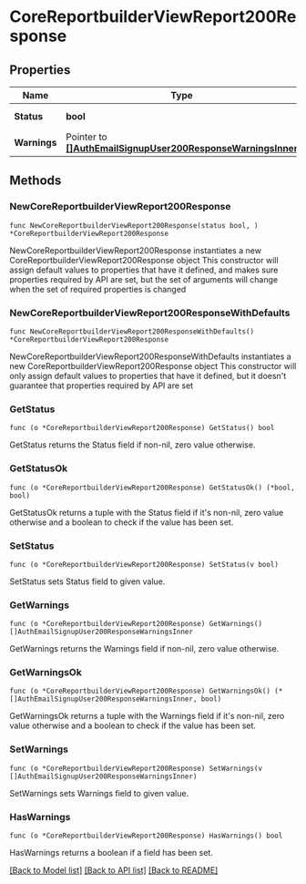 # CoreReportbuilderViewReport200Response

## Properties

Name | Type | Description | Notes
------------ | ------------- | ------------- | -------------
**Status** | **bool** | Success | [default to null]
**Warnings** | Pointer to [**[]AuthEmailSignupUser200ResponseWarningsInner**](AuthEmailSignupUser200ResponseWarningsInner.md) |  | [optional] 

## Methods

### NewCoreReportbuilderViewReport200Response

`func NewCoreReportbuilderViewReport200Response(status bool, ) *CoreReportbuilderViewReport200Response`

NewCoreReportbuilderViewReport200Response instantiates a new CoreReportbuilderViewReport200Response object
This constructor will assign default values to properties that have it defined,
and makes sure properties required by API are set, but the set of arguments
will change when the set of required properties is changed

### NewCoreReportbuilderViewReport200ResponseWithDefaults

`func NewCoreReportbuilderViewReport200ResponseWithDefaults() *CoreReportbuilderViewReport200Response`

NewCoreReportbuilderViewReport200ResponseWithDefaults instantiates a new CoreReportbuilderViewReport200Response object
This constructor will only assign default values to properties that have it defined,
but it doesn't guarantee that properties required by API are set

### GetStatus

`func (o *CoreReportbuilderViewReport200Response) GetStatus() bool`

GetStatus returns the Status field if non-nil, zero value otherwise.

### GetStatusOk

`func (o *CoreReportbuilderViewReport200Response) GetStatusOk() (*bool, bool)`

GetStatusOk returns a tuple with the Status field if it's non-nil, zero value otherwise
and a boolean to check if the value has been set.

### SetStatus

`func (o *CoreReportbuilderViewReport200Response) SetStatus(v bool)`

SetStatus sets Status field to given value.


### GetWarnings

`func (o *CoreReportbuilderViewReport200Response) GetWarnings() []AuthEmailSignupUser200ResponseWarningsInner`

GetWarnings returns the Warnings field if non-nil, zero value otherwise.

### GetWarningsOk

`func (o *CoreReportbuilderViewReport200Response) GetWarningsOk() (*[]AuthEmailSignupUser200ResponseWarningsInner, bool)`

GetWarningsOk returns a tuple with the Warnings field if it's non-nil, zero value otherwise
and a boolean to check if the value has been set.

### SetWarnings

`func (o *CoreReportbuilderViewReport200Response) SetWarnings(v []AuthEmailSignupUser200ResponseWarningsInner)`

SetWarnings sets Warnings field to given value.

### HasWarnings

`func (o *CoreReportbuilderViewReport200Response) HasWarnings() bool`

HasWarnings returns a boolean if a field has been set.


[[Back to Model list]](../README.md#documentation-for-models) [[Back to API list]](../README.md#documentation-for-api-endpoints) [[Back to README]](../README.md)


